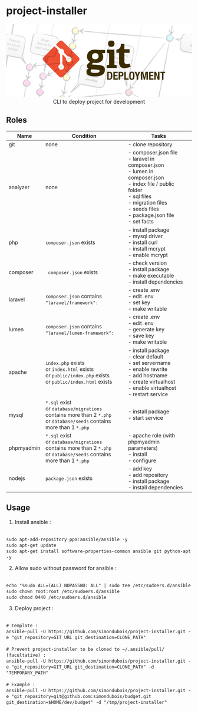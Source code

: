 
# project-installer

<p align="center">
<img src="https://raw.githubusercontent.com/simondubois/project-installer/master/screenshot.png" alt="Ubuntu logo" title="Ubuntu logo" style="max-width:100%;"><br>
CLI to deploy project for development
</p>


## Roles

| Name | Condition | Tasks |
| --- | --- | --- |
| git | none | - clone repository |
| analyzer | none | - composer.json file<br>- laravel in composer.json<br>- lumen in composer.json<br>- index file / public folder<br>- sql files<br>- migration files<br>- seeds files<br>- package.json file<br>- set facts |
| php | ``composer.json`` exists | - install package<br>- mysql driver<br>- install curl<br>- install mcrypt<br>- enable mcrypt |
| composer |`` composer.json`` exists | - check version<br>- install package<br>- make executable<br>- install dependencies |
| laravel | ``composer.json`` contains ``"laravel/framework":`` | - create .env<br>- edit .env<br>- set key<br>- make writable |
| lumen | ``composer.json`` contains ``"laravel/lumen-framework":`` | - create .env<br>- edit .env<br>- generate key<br>- save key<br>- make writable |
| apache | ``index.php`` exists<br>or ``index.html`` exists<br>or ``public/index.php`` exists<br>or ``public/index.html`` exists | - install package<br>- clear default<br>- set servername<br>- enable rewrite<br>- add hostname<br>- create virtualhost<br>- enable virtualhost<br>- restart service |
| mysql | ``*.sql`` exist<br>or ``database/migrations`` contains more than 2 ``*.php``<br>or ``database/seeds`` contains more than 1 ``*.php`` | - install package<br>- start service |
| phpmyadmin | ``*.sql`` exist<br>or ``database/migrations`` contains more than 2 ``*.php``<br>or ``database/seeds`` contains more than 1 ``*.php`` | - apache role (with phpmyadmin parameters)<br>- install<br>- configure |
| nodejs | ``package.json`` exists | - add key<br>- add repository<br>- install package<br>- install dependencies |


## Usage

1. Install ansible :

```Shell

sudo apt-add-repository ppa:ansible/ansible -y
sudo apt-get update
sudo apt-get install software-properties-common ansible git python-apt -y

```

2. Allow sudo without password for ansible :

```Shell

echo "%sudo ALL=(ALL) NOPASSWD: ALL" | sudo tee /etc/sudoers.d/ansible
sudo chown root:root /etc/sudoers.d/ansible
sudo chmod 0440 /etc/sudoers.d/ansible

```

3. Deploy project :

```Shell

# Template :
ansible-pull -U https://github.com/simondubois/project-installer.git -e "git_repository=GIT_URL git_destination=CLONE_PATH"

# Prevent project-installer to be cloned to ~/.ansible/pull/ (facultative) :
ansible-pull -U https://github.com/simondubois/project-installer.git -e "git_repository=GIT_URL git_destination=CLONE_PATH" -d "TEMPORARY_PATH"

# Example :
ansible-pull -U https://github.com/simondubois/project-installer.git -e "git_repository=git@github.com:simondubois/budget.git git_destination=$HOME/dev/budget" -d "/tmp/project-installer"

```
